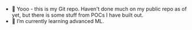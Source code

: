 - 👋 Yooo - this is my Git repo. Haven't done much on my public repo as of yet, but there is some stuff from POCs I have built out.
- 🌱 I’m currently learning advanced ML.

<!---
reddraider/reddraider is a ✨ special ✨ repository because its `README.md` (this file) appears on your GitHub profile.
You can click the Preview link to take a look at your changes.
--->
